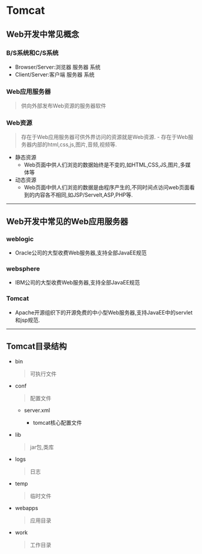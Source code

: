 # Tomcat
## Web开发中常见概念
### B/S系统和C/S系统
- Browser/Server:浏览器 服务器 系统
- Client/Server:客户端 服务器 系统
### Web应用服务器
> 供向外部发布Web资源的服务器软件
### Web资源
> 存在于Web应用服务器可供外界访问的资源就是Web资源.
    - 存在于Web服务器内部的html,css,js,图片,音频,视频等.
- 静态资源
    - Web页面中供人们浏览的数据始终是不变的,如HTML,CSS,JS,图片,多媒体等
- 动态资源
    - Web页面中供人们浏览的数据是由程序产生的,不同时间点访问web页面看到的内容各不相同,如JSP/Servelt,ASP,PHP等.
---
## Web开发中常见的Web应用服务器
### weblogic
- Oracle公司的大型收费Web服务器,支持全部JavaEE规范
### websphere
- IBM公司的大型收费Web服务器,支持全部JavaEE规范
### Tomcat
- Apache开源组织下的开源免费的中小型Web服务器,支持JavaEE中的servlet和jsp规范.
---
## Tomcat目录结构
- bin
    > 可执行文件
- conf
    > 配置文件

    - server.xml

        - tomcat核心配置文件
- lib
    > jar包,类库
- logs
    > 日志
- temp
    > 临时文件
- webapps
    > 应用目录
- work
    > 工作目录